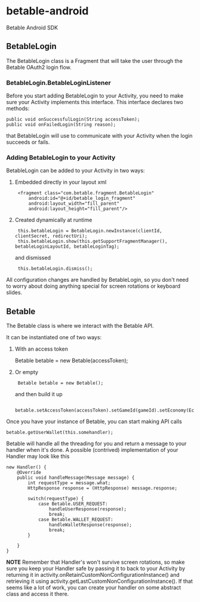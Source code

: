 # betable-android

Betable Android SDK

## BetableLogin

The BetableLogin class is a Fragment that will take the user through the Betable OAuth2 login flow.

### BetableLogin.BetableLoginListener

Before you start adding BetableLogin to your Activity, you need to make sure your Activity implements this interface.
This interface declares two methods:

    public void onSuccessfulLogin(String accessToken);
    public void onFailedLogin(String reason);

that BetableLogin will use to communicate with your Activity when the login succeeds or fails.

### Adding BetableLogin to your Activity

BetableLogin can be added to your Activity in two ways:

1. Embedded directly in your layout xml

        <fragment class="com.betable.fragment.BetableLogin"
            android:id="@+id/betable_login_fragment"
            android:layout_width="fill_parent"
            android:layout_height="fill_parent"/>

1. Created dynamically at runtime

        this.betableLogin = BetableLogin.newInstance(clientId, clientSecret, redirectUri);
        this.betableLogin.show(this.getSupportFragmentManager(), betableLoginLayoutId, betableLoginTag);

   and dismissed

        this.betableLogin.dismiss();

All configuration changes are handled by BetableLogin, so you don't need to worry about doing anything special for
screen rotations or keyboard slides.

## Betable

The Betable class is where we interact with the Betable API.

It can be instantiated one of two ways:

1. With an access token

    Betable betable = new Betable(accessToken);

1. Or empty

        Betable betable = new Betable();

    and then build it up

        betable.setAccessToken(accessToken).setGameId(gameId).setEconomy(Economy.SANDBOX);

Once you have your instance of Betable, you can start making API calls

    betable.getUserWallet(this.somehandler);

Betable will handle all the threading for you and return a message to your handler when it's done. A possible
(contrived) implementation of your Handler may look like this

    new Handler() {
        @Override
        public void handleMessage(Message message) {
            int requestType = message.what;
            HttpResponse response = (HttpResponse) message.response;

            switch(requestType) {
                case Betable.USER_REQUEST:
                    handleUserResponse(response);
                    break;
                case Betable.WALLET_REQUEST:
                    handleWalletResponse(response);
                    break;
            }

        }
    }

**NOTE** Remember that Handler's won't survive screen rotations, so make sure you keep your Handler safe by passing it to
back to your Activity by returning it in activity.onRetainCustomNonConfigurationInstance() and retrieving it using
activity.getLastCustomNonConfigurationInstance(). If that seems like a lot of work, you can create your handler on
some abstract class and access it there.
